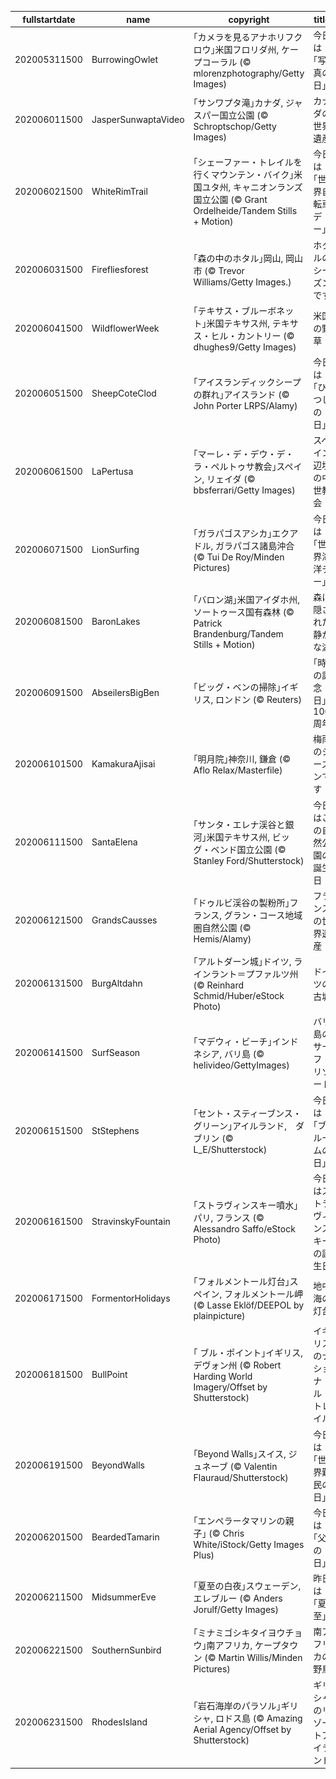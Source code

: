 |fullstartdate|name|copyright|title|image|
|--|--|--|--|--|
202005311500|BurrowingOwlet|｢カメラを見るアナホリフクロウ｣米国フロリダ州, ケープコーラル (© mlorenzphotography/Getty Images)|今日は｢写真の日｣|![](/ja-JP/2020/06/202005311500BurrowingOwlet.jpg)|
202006011500|JasperSunwaptaVideo|｢サンワプタ滝｣カナダ, ジャスパー国立公園 (© Schroptschop/Getty Images)|カナダの世界遺産|![](/ja-JP/2020/06/202006011500JasperSunwaptaVideo.jpg)|
202006021500|WhiteRimTrail|｢シェーファー・トレイルを行くマウンテン・バイク｣米国ユタ州, キャニオンランズ国立公園 (© Grant Ordelheide/Tandem Stills + Motion)|今日は｢世界自転車デー｣|![](/ja-JP/2020/06/202006021500WhiteRimTrail.jpg)|
202006031500|Firefliesforest|｢森の中のホタル｣岡山, 岡山市 (© Trevor Williams/Getty Images.)|ホタルのシーズンです|![](/ja-JP/2020/06/202006031500Firefliesforest.jpg)|
202006041500|WildflowerWeek|｢テキサス・ブルーボネット｣米国テキサス州, テキサス・ヒル・カントリー (© dhughes9/Getty Images)|米国の野草|![](/ja-JP/2020/06/202006041500WildflowerWeek.jpg)|
202006051500|SheepCoteClod|｢アイスランディックシープの群れ｣アイスランド (© John Porter LRPS/Alamy)|今日は｢ひつじの日｣|![](/ja-JP/2020/06/202006051500SheepCoteClod.jpg)|
202006061500|LaPertusa|｢マーレ・デ・デウ・デ・ラ・ペルトゥサ教会｣スペイン, リェイダ (© bbsferrari/Getty Images)|スペイン辺境の中世教会|![](/ja-JP/2020/06/202006061500LaPertusa.jpg)|
202006071500|LionSurfing|｢ガラパゴスアシカ｣エクアドル, ガラパゴス諸島沖合 (© Tui De Roy/Minden Pictures)|今日は｢世界海洋デー｣|![](/ja-JP/2020/06/202006071500LionSurfing.jpg)|
202006081500|BaronLakes|｢バロン湖｣米国アイダホ州, ソートゥース国有森林 (© Patrick Brandenburg/Tandem Stills + Motion)|森に隠された静かな湖|![](/ja-JP/2020/06/202006081500BaronLakes.jpg)|
202006091500|AbseilersBigBen|｢ビッグ・ベンの掃除｣イギリス, ロンドン (© Reuters)|｢時の記念日｣100周年|![](/ja-JP/2020/06/202006091500AbseilersBigBen.jpg)|
202006101500|KamakuraAjisai|｢明月院｣神奈川, 鎌倉 (© Aflo Relax/Masterfile)|梅雨のシーズンです|![](/ja-JP/2020/06/202006101500KamakuraAjisai.jpg)|
202006111500|SantaElena|｢サンタ・エレナ渓谷と銀河｣米国テキサス州, ビッグ・ベンド国立公園 (© Stanley Ford/Shutterstock)|今日はこの自然公園の誕生日|![](/ja-JP/2020/06/202006111500SantaElena.jpg)|
202006121500|GrandsCausses|｢ドゥルビ渓谷の製粉所｣フランス, グラン・コース地域圏自然公園 (© Hemis/Alamy)|フランスの世界遺産|![](/ja-JP/2020/06/202006121500GrandsCausses.jpg)|
202006131500|BurgAltdahn|｢アルトダーン城｣ドイツ, ラインラント＝プファルツ州 (© Reinhard Schmid/Huber/eStock Photo)|ドイツの古城|![](/ja-JP/2020/06/202006131500BurgAltdahn.jpg)|
202006141500|SurfSeason|｢マデウィ・ビーチ｣インドネシア, バリ島 (© helivideo/GettyImages)|バリ島のサーフ・リゾート|![](/ja-JP/2020/06/202006141500SurfSeason.jpg)|
202006151500|StStephens|｢セント・スティーブンス・グリーン｣アイルランド,　ダブリン (© L_E/Shutterstock)|今日は｢ブルームの日｣|![](/ja-JP/2020/06/202006151500StStephens.jpg)|
202006161500|StravinskyFountain|｢ストラヴィンスキー噴水｣パリ, フランス (© Alessandro Saffo/eStock Photo)|今日はストラヴィンスキーの誕生日|![](/ja-JP/2020/06/202006161500StravinskyFountain.jpg)|
202006171500|FormentorHolidays|｢フォルメントール灯台｣スペイン, フォルメントール岬 (© Lasse Eklöf/DEEPOL by plainpicture)|地中海の灯台|![](/ja-JP/2020/06/202006171500FormentorHolidays.jpg)|
202006181500|BullPoint|｢ ブル・ポイント｣イギリス, デヴォン州 (© Robert Harding World Imagery/Offset by Shutterstock)|イギリスのナショナル・トレイル|![](/ja-JP/2020/06/202006181500BullPoint.jpg)|
202006191500|BeyondWalls|｢Beyond Walls｣スイス, ジュネーブ (© Valentin Flauraud/Shutterstock)|今日は｢世界難民の日｣|![](/ja-JP/2020/06/202006191500BeyondWalls.jpg)|
202006201500|BeardedTamarin|｢エンペラータマリンの親子｣ (© Chris White/iStock/Getty Images Plus)|今日は｢父の日｣|![](/ja-JP/2020/06/202006201500BeardedTamarin.jpg)|
202006211500|MidsummerEve|｢夏至の白夜｣スウェーデン, エレブルー (© Anders Jorulf/Getty Images)|昨日は｢夏至｣|![](/ja-JP/2020/06/202006211500MidsummerEve.jpg)|
202006221500|SouthernSunbird|｢ミナミゴシキタイヨウチョウ｣南アフリカ, ケープタウン (© Martin Willis/Minden Pictures)|南アフリカの野鳥|![](/ja-JP/2020/06/202006221500SouthernSunbird.jpg)|
202006231500|RhodesIsland|｢岩石海岸のパラソル｣ギリシャ, ロドス島 (© Amazing Aerial Agency/Offset by Shutterstock)|ギリシャのリゾートアイランド|![](/ja-JP/2020/06/202006231500RhodesIsland.jpg)|
